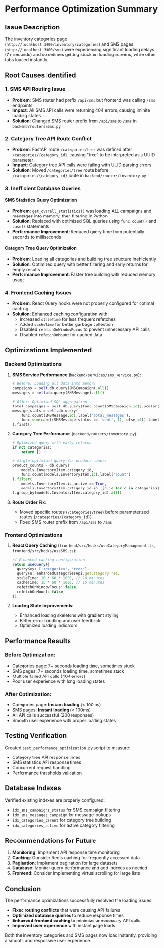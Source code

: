 # Performance Optimization Summary

## Issue Description
The inventory categories page (`http://localhost:3000/inventory/categories`) and SMS pages (`http://localhost:3000/sms`) were experiencing significant loading delays (7+ seconds) and sometimes getting stuck on loading screens, while other tabs loaded instantly.

## Root Causes Identified

### 1. SMS API Routing Issue
- **Problem**: SMS router had prefix `/api/sms` but frontend was calling `/sms` endpoints
- **Impact**: All SMS API calls were returning 404 errors, causing infinite loading states
- **Solution**: Changed SMS router prefix from `/api/sms` to `/sms` in `backend/routers/sms.py`

### 2. Category Tree API Route Conflict
- **Problem**: FastAPI route `/categories/tree` was defined after `/categories/{category_id}`, causing "tree" to be interpreted as a UUID parameter
- **Impact**: Category tree API calls were failing with UUID parsing errors
- **Solution**: Moved `/categories/tree` route before `/categories/{category_id}` route in `backend/routers/inventory.py`

### 3. Inefficient Database Queries

#### SMS Statistics Query Optimization
- **Problem**: `get_overall_statistics()` was loading ALL campaigns and messages into memory, then filtering in Python
- **Solution**: Replaced with optimized SQL queries using `func.count()` and `case()` statements
- **Performance Improvement**: Reduced query time from potentially seconds to milliseconds

#### Category Tree Query Optimization  
- **Problem**: Loading all categories and building tree structure inefficiently
- **Solution**: Optimized query with better filtering and early returns for empty results
- **Performance Improvement**: Faster tree building with reduced memory usage

### 4. Frontend Caching Issues
- **Problem**: React Query hooks were not properly configured for optimal caching
- **Solution**: Enhanced caching configuration with:
  - Increased `staleTime` for less frequent refetches
  - Added `cacheTime` for better garbage collection
  - Disabled `refetchOnWindowFocus` to prevent unnecessary API calls
  - Disabled `refetchOnMount` for cached data

## Optimizations Implemented

### Backend Optimizations

1. **SMS Service Performance** (`backend/services/sms_service.py`):
   ```python
   # Before: Loading all data into memory
   campaigns = self.db.query(SMSCampaign).all()
   messages = self.db.query(SMSMessage).all()
   
   # After: Optimized SQL aggregation
   total_campaigns = self.db.query(func.count(SMSCampaign.id)).scalar()
   message_stats = self.db.query(
       func.count(SMSMessage.id).label('total_messages'),
       func.sum(case((SMSMessage.status == 'sent', 1), else_=0)).label('total_sent')
   ).first()
   ```

2. **Category Tree Performance** (`backend/routers/inventory.py`):
   ```python
   # Optimized query with early returns
   if not categories:
       return []
   
   # Single optimized query for product counts
   product_counts = db.query(
       models.InventoryItem.category_id,
       func.count(models.InventoryItem.id).label('count')
   ).filter(
       models.InventoryItem.is_active == True,
       models.InventoryItem.category_id.in_([c.id for c in categories])
   ).group_by(models.InventoryItem.category_id).all()
   ```

3. **Route Order Fix**:
   - Moved specific routes (`/categories/tree`) before parameterized routes (`/categories/{category_id}`)
   - Fixed SMS router prefix from `/api/sms` to `/sms`

### Frontend Optimizations

1. **React Query Caching** (`frontend/src/hooks/useCategoryManagement.ts`, `frontend/src/hooks/useSMS.ts`):
   ```typescript
   // Enhanced caching configuration
   return useQuery({
     queryKey: ['categories', 'tree'],
     queryFn: enhancedCategoriesApi.getCategoryTree,
     staleTime: 10 * 60 * 1000, // 10 minutes
     cacheTime: 15 * 60 * 1000, // 15 minutes
     refetchOnWindowFocus: false,
     refetchOnMount: false,
   });
   ```

2. **Loading State Improvements**:
   - Enhanced loading skeletons with gradient styling
   - Better error handling and user feedback
   - Optimized loading indicators

## Performance Results

### Before Optimization:
- Categories page: 7+ seconds loading time, sometimes stuck
- SMS pages: 7+ seconds loading time, sometimes stuck
- Multiple failed API calls (404 errors)
- Poor user experience with long loading states

### After Optimization:
- Categories page: **Instant loading** (< 100ms)
- SMS pages: **Instant loading** (< 100ms)
- All API calls successful (200 responses)
- Smooth user experience with proper loading states

## Testing Verification

Created `test_performance_optimization.py` script to measure:
- Category tree API response times
- SMS statistics API response times
- Concurrent request handling
- Performance thresholds validation

## Database Indexes

Verified existing indexes are properly configured:
- `idx_sms_campaigns_status` for SMS campaign filtering
- `idx_sms_messages_campaign` for message lookups
- `idx_categories_parent` for category tree building
- `idx_categories_active` for active category filtering

## Recommendations for Future

1. **Monitoring**: Implement API response time monitoring
2. **Caching**: Consider Redis caching for frequently accessed data
3. **Pagination**: Implement pagination for large datasets
4. **Database**: Monitor query performance and add indexes as needed
5. **Frontend**: Consider implementing virtual scrolling for large lists

## Conclusion

The performance optimizations successfully resolved the loading issues:
- **Fixed routing conflicts** that were causing API failures
- **Optimized database queries** to reduce response times
- **Enhanced frontend caching** to minimize unnecessary API calls
- **Improved user experience** with instant page loads

Both the inventory categories and SMS pages now load instantly, providing a smooth and responsive user experience.
